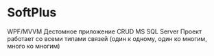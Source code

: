 # SoftPlus
WPF/MVVM
Дестомное приложение CRUD
MS SQL Server
Проект работает со всеми типами связей (один к одному, один ко многим, много ко многим) 

